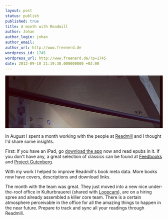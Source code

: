 ```yaml
---
layout: post
status: publish
published: true
title: A month with Readmill
author: Johan
author_login: johan
author_email:
author_url: http://www.freenerd.de
wordpress_id: 1745
wordpress_url: http://www.freenerd.de/?p=1745
date: 2012-09-10 21:19:30.000000000 +02:00
---
```

<img src="/assets/readmill.jpg" alt="" title="readmill" />

In August I spent a month working with the people at <a href="http://www.readmill.com">Readmill</a> and I thought I'd share some insights.

First: If you have an iPad, go <a href="http://itunes.apple.com/us/app/readmill/id438032664">download the app</a> now and read epubs in it. If you don't have any, a great selection of classics can be found at <a href="http://www.feedbooks.com/">Feedbooks</a> and <a href="http://www.gutenberg.org/">Project Gutenberg</a>.

With my work I helped to improve Readmill's book meta data. More books now have covers, descriptions and download links.

The month with the team was great. They just moved into a new nice under-the-roof office in Kulturbrauerei (shared with <a href="http://loopc.am/">Loopcam</a>), are on a hiring spree and already assembled a killer core team. There is a certain atmosphere perceivable in the office for all the amazing things to happen in the near future. Prepare to track and sync all your readings through Readmill.
